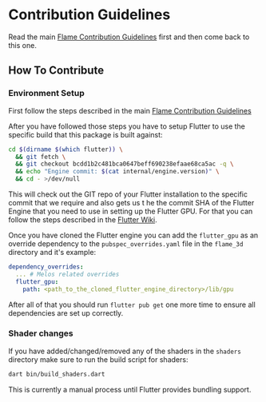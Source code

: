 # Contribution Guidelines

Read the main [Flame Contribution Guidelines](https://github.com/flame-engine/flame/blob/main/CONTRIBUTING.md)
first and then come back to this one.


## How To Contribute


### Environment Setup

First follow the steps described in the main [Flame Contribution Guidelines](https://github.com/flame-engine/flame/blob/main/CONTRIBUTING.md#environment-setup)

After you have followed those steps you have to setup Flutter to use the specific build that this
package is built against:

```sh
cd $(dirname $(which flutter)) \
  && git fetch \
  && git checkout bcdd1b2c481bca0647beff690238efaae68ca5ac -q \
  && echo "Engine commit: $(cat internal/engine.version)" \
  && cd - >/dev/null
```

This will check out the GIT repo of your Flutter installation to the specific commit that we require
and also gets us t he the commit SHA of the Flutter Engine that you need to use in setting up the
Flutter GPU. For that you can follow the steps described in the
[Flutter Wiki](https://github.com/flutter/flutter/wiki/Flutter-GPU#try-out-flutter-gpu).

Once you have cloned the Flutter engine you can add the `flutter_gpu` as an override dependency
to the `pubspec_overrides.yaml` file in the `flame_3d` directory and it's example:

```yaml
dependency_overrides:
  ... # Melos related overrides
  flutter_gpu:
    path: <path_to_the_cloned_flutter_engine_directory>/lib/gpu
```

After all of that you should run `flutter pub get` one more time to ensure all dependencies are
set up correctly.


### Shader changes

If you have added/changed/removed any of the shaders in the `shaders` directory make sure to run the
build script for shaders:

```sh
dart bin/build_shaders.dart
```

This is currently a manual process until Flutter provides bundling support.
